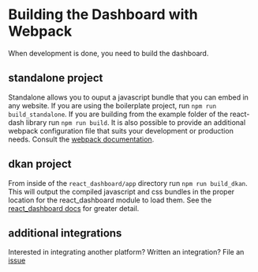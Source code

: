 # Building the Dashboard with Webpack
When development is done, you need to build the dashboard.

## standalone project
Standalone allows you to ouput a javascript bundle that you can embed in any website.
If you are using the boilerplate project, run `npm run build_standalone`. If you are building from the example folder of the react-dash library run `npm run build`. It is also possible to provide an additional webpack configuration file that suits your development or production needs. Consult the [webpack documentation](https://webpack.github.io/docs/).

## dkan project
From inside of the `react_dashboard/app` directory run `npm run build_dkan`. This will output the compiled javascript and css bundles in the proper location for the react_dashboard module to load them. See the [react_dashboard docs](https://github.com/NuCivic/react_dashboard) for greater detail.

## additional integrations
Interested in integrating another platform? Written an integration? File an [issue](https://github.com/NuCivic/react_dashboard/issues)
